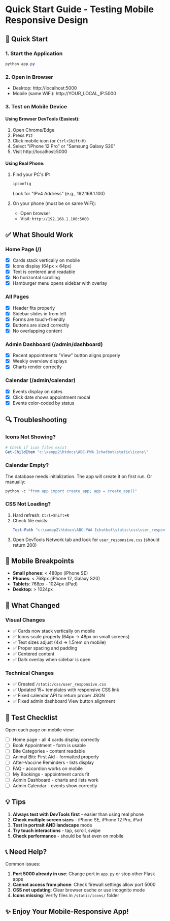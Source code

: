 # Quick Start Guide - Testing Mobile Responsive Design

## 🚀 Quick Start

### 1. Start the Application
```powershell
python app.py
```

### 2. Open in Browser
- Desktop: http://localhost:5000
- Mobile (same WiFi): http://YOUR_LOCAL_IP:5000

### 3. Test on Mobile Device

#### Using Browser DevTools (Easiest):
1. Open Chrome/Edge
2. Press `F12`
3. Click mobile icon (or `Ctrl+Shift+M`)
4. Select "iPhone 12 Pro" or "Samsung Galaxy S20"
5. Visit http://localhost:5000

#### Using Real Phone:
1. Find your PC's IP:
   ```powershell
   ipconfig
   ```
   Look for "IPv4 Address" (e.g., 192.168.1.100)

2. On your phone (must be on same WiFi):
   - Open browser
   - Visit: `http://192.168.1.100:5000`

## ✅ What Should Work

### Home Page (/)
- [x] Cards stack vertically on mobile
- [x] Icons display (64px × 64px)
- [x] Text is centered and readable
- [x] No horizontal scrolling
- [x] Hamburger menu opens sidebar with overlay

### All Pages
- [x] Header fits properly
- [x] Sidebar slides in from left
- [x] Forms are touch-friendly
- [x] Buttons are sized correctly
- [x] No overlapping content

### Admin Dashboard (/admin/dashboard)
- [x] Recent appointments "View" button aligns properly
- [x] Weekly overview displays
- [x] Charts render correctly

### Calendar (/admin/calendar)
- [x] Events display on dates
- [x] Click date shows appointment modal
- [x] Events color-coded by status

## 🔍 Troubleshooting

### Icons Not Showing?
```powershell
# Check if icon files exist
Get-ChildItem "c:\xampp2\htdocs\ABC-PWA Ichatbot\static\icons\"
```

### Calendar Empty?
The database needs initialization. The app will create it on first run.
Or manually:
```powershell
python -c "from app import create_app; app = create_app()"
```

### CSS Not Loading?
1. Hard refresh: `Ctrl+Shift+R`
2. Check file exists:
   ```powershell
   Test-Path "c:\xampp2\htdocs\ABC-PWA Ichatbot\static\css\user_responsive.css"
   ```
3. Open DevTools Network tab and look for `user_responsive.css` (should return 200)

## 📱 Mobile Breakpoints

- **Small phones**: < 480px (iPhone SE)
- **Phones**: < 768px (iPhone 12, Galaxy S20)
- **Tablets**: 768px - 1024px (iPad)
- **Desktop**: > 1024px

## 🎨 What Changed

### Visual Changes
- ✅ Cards now stack vertically on mobile
- ✅ Icons scale properly (64px → 48px on small screens)
- ✅ Text sizes adjust (4xl → 1.5rem on mobile)
- ✅ Proper spacing and padding
- ✅ Centered content
- ✅ Dark overlay when sidebar is open

### Technical Changes
- ✅ Created `/static/css/user_responsive.css`
- ✅ Updated 15+ templates with responsive CSS link
- ✅ Fixed calendar API to return proper JSON
- ✅ Fixed admin dashboard View button alignment

## 🧪 Test Checklist

Open each page on mobile view:
- [ ] Home page - all 4 cards display correctly
- [ ] Book Appointment - form is usable
- [ ] Bite Categories - content readable
- [ ] Animal Bite First Aid - formatted properly
- [ ] After-Vaccine Reminders - lists display
- [ ] FAQ - accordion works on mobile
- [ ] My Bookings - appointment cards fit
- [ ] Admin Dashboard - charts and lists work
- [ ] Admin Calendar - events show correctly

## 💡 Tips

1. **Always test with DevTools first** - easier than using real phone
2. **Check multiple screen sizes** - iPhone SE, iPhone 12 Pro, iPad
3. **Test in portrait AND landscape** mode
4. **Try touch interactions** - tap, scroll, swipe
5. **Check performance** - should be fast even on mobile

## 📞 Need Help?

Common issues:
1. **Port 5000 already in use**: Change port in `app.py` or stop other Flask apps
2. **Cannot access from phone**: Check firewall settings allow port 5000
3. **CSS not updating**: Clear browser cache or use incognito mode
4. **Icons missing**: Verify files in `/static/icons/` folder

## ✨ Enjoy Your Mobile-Responsive App!
